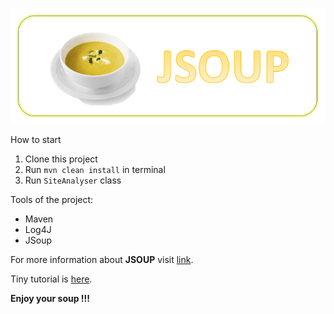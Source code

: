 ![JSOUP](img/jsoup.png)

How to start
1) Clone this project
2) Run ``mvn clean install`` in terminal
3) Run ``SiteAnalyser`` class

Tools of the project:
* Maven
* Log4J
* JSoup

For more information about **JSOUP** visit [link](https://jsoup.org/).

Tiny tutorial is [here](http://www.vogella.com/tutorials/jsoup/article.html).

**Enjoy your soup !!!**
